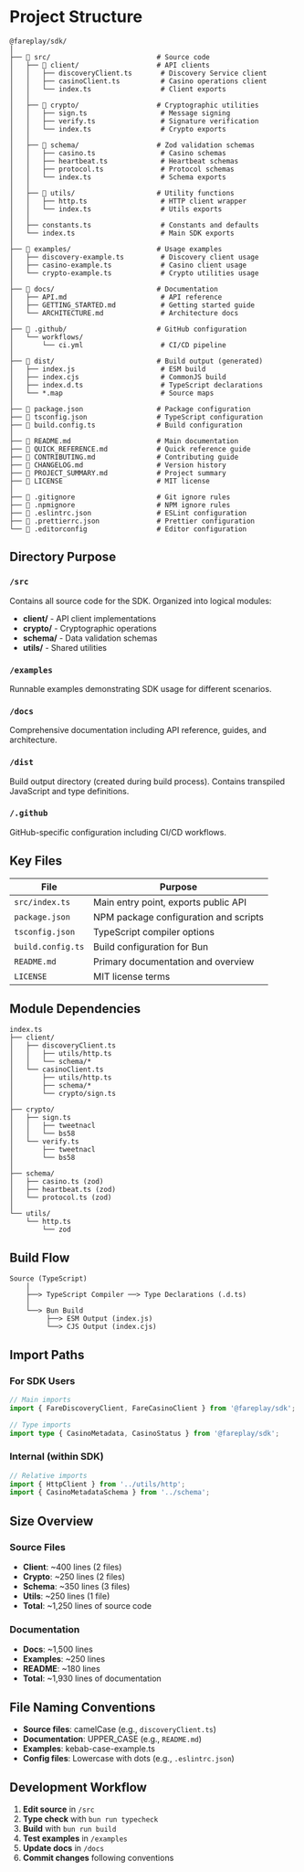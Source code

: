# Project Structure

```
@fareplay/sdk/
│
├── 📁 src/                          # Source code
│   ├── 📁 client/                   # API clients
│   │   ├── discoveryClient.ts       # Discovery Service client
│   │   ├── casinoClient.ts          # Casino operations client
│   │   └── index.ts                 # Client exports
│   │
│   ├── 📁 crypto/                   # Cryptographic utilities
│   │   ├── sign.ts                  # Message signing
│   │   ├── verify.ts                # Signature verification
│   │   └── index.ts                 # Crypto exports
│   │
│   ├── 📁 schema/                   # Zod validation schemas
│   │   ├── casino.ts                # Casino schemas
│   │   ├── heartbeat.ts             # Heartbeat schemas
│   │   ├── protocol.ts              # Protocol schemas
│   │   └── index.ts                 # Schema exports
│   │
│   ├── 📁 utils/                    # Utility functions
│   │   ├── http.ts                  # HTTP client wrapper
│   │   └── index.ts                 # Utils exports
│   │
│   ├── constants.ts                 # Constants and defaults
│   └── index.ts                     # Main SDK exports
│
├── 📁 examples/                     # Usage examples
│   ├── discovery-example.ts         # Discovery client usage
│   ├── casino-example.ts            # Casino client usage
│   └── crypto-example.ts            # Crypto utilities usage
│
├── 📁 docs/                         # Documentation
│   ├── API.md                       # API reference
│   ├── GETTING_STARTED.md           # Getting started guide
│   └── ARCHITECTURE.md              # Architecture docs
│
├── 📁 .github/                      # GitHub configuration
│   └── workflows/
│       └── ci.yml                   # CI/CD pipeline
│
├── 📁 dist/                         # Build output (generated)
│   ├── index.js                     # ESM build
│   ├── index.cjs                    # CommonJS build
│   ├── index.d.ts                   # TypeScript declarations
│   └── *.map                        # Source maps
│
├── 📄 package.json                  # Package configuration
├── 📄 tsconfig.json                 # TypeScript configuration
├── 📄 build.config.ts               # Build configuration
│
├── 📄 README.md                     # Main documentation
├── 📄 QUICK_REFERENCE.md            # Quick reference guide
├── 📄 CONTRIBUTING.md               # Contributing guide
├── 📄 CHANGELOG.md                  # Version history
├── 📄 PROJECT_SUMMARY.md            # Project summary
├── 📄 LICENSE                       # MIT license
│
├── 📄 .gitignore                    # Git ignore rules
├── 📄 .npmignore                    # NPM ignore rules
├── 📄 .eslintrc.json                # ESLint configuration
├── 📄 .prettierrc.json              # Prettier configuration
└── 📄 .editorconfig                 # Editor configuration
```

## Directory Purpose

### `/src`
Contains all source code for the SDK. Organized into logical modules:
- **client/** - API client implementations
- **crypto/** - Cryptographic operations
- **schema/** - Data validation schemas
- **utils/** - Shared utilities

### `/examples`
Runnable examples demonstrating SDK usage for different scenarios.

### `/docs`
Comprehensive documentation including API reference, guides, and architecture.

### `/dist`
Build output directory (created during build process). Contains transpiled JavaScript and type definitions.

### `/.github`
GitHub-specific configuration including CI/CD workflows.

## Key Files

| File | Purpose |
|------|---------|
| `src/index.ts` | Main entry point, exports public API |
| `package.json` | NPM package configuration and scripts |
| `tsconfig.json` | TypeScript compiler options |
| `build.config.ts` | Build configuration for Bun |
| `README.md` | Primary documentation and overview |
| `LICENSE` | MIT license terms |

## Module Dependencies

```
index.ts
├── client/
│   ├── discoveryClient.ts
│   │   ├── utils/http.ts
│   │   └── schema/*
│   └── casinoClient.ts
│       ├── utils/http.ts
│       ├── schema/*
│       └── crypto/sign.ts
│
├── crypto/
│   ├── sign.ts
│   │   ├── tweetnacl
│   │   └── bs58
│   └── verify.ts
│       ├── tweetnacl
│       └── bs58
│
├── schema/
│   ├── casino.ts (zod)
│   ├── heartbeat.ts (zod)
│   └── protocol.ts (zod)
│
└── utils/
    └── http.ts
        └── zod
```

## Build Flow

```
Source (TypeScript)
    │
    ├──> TypeScript Compiler ──> Type Declarations (.d.ts)
    │
    └──> Bun Build
         ├──> ESM Output (index.js)
         └──> CJS Output (index.cjs)
```

## Import Paths

### For SDK Users
```typescript
// Main imports
import { FareDiscoveryClient, FareCasinoClient } from '@fareplay/sdk';

// Type imports
import type { CasinoMetadata, CasinoStatus } from '@fareplay/sdk';
```

### Internal (within SDK)
```typescript
// Relative imports
import { HttpClient } from '../utils/http';
import { CasinoMetadataSchema } from '../schema';
```

## Size Overview

### Source Files
- **Client**: ~400 lines (2 files)
- **Crypto**: ~250 lines (2 files)
- **Schema**: ~350 lines (3 files)
- **Utils**: ~250 lines (1 file)
- **Total**: ~1,250 lines of source code

### Documentation
- **Docs**: ~1,500 lines
- **Examples**: ~250 lines
- **README**: ~180 lines
- **Total**: ~1,930 lines of documentation

## File Naming Conventions

- **Source files**: camelCase (e.g., `discoveryClient.ts`)
- **Documentation**: UPPER_CASE (e.g., `README.md`)
- **Examples**: kebab-case-example.ts
- **Config files**: Lowercase with dots (e.g., `.eslintrc.json`)

## Development Workflow

1. **Edit source** in `/src`
2. **Type check** with `bun run typecheck`
3. **Build** with `bun run build`
4. **Test examples** in `/examples`
5. **Update docs** in `/docs`
6. **Commit changes** following conventions

